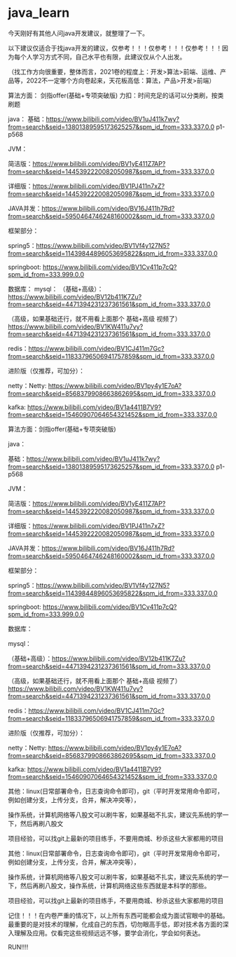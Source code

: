 # java_learn

今天刚好有其他人问java开发建议，就整理了一下。

以下建议仅适合于找java开发的建议，仅参考！！！仅参考！！！仅参考！！！因为每个人学习方式不同，自己水平也有限，此建议仅从个人出发。

（找工作方向很重要，整体而言，2021卷的程度上：开发>算法>前端、运维、产品等，2022不一定哪个方向卷起来，天花板高低：算法，产品>开发>前端）

算法方面：
剑指offer(基础+专项突破版)
力扣：时间充足的话可以分类刷，按类刷题

java：
基础：https://www.bilibili.com/video/BV1uJ411k7wy?from=search&seid=13801389595173625257&spm_id_from=333.337.0.0   p1-p568

JVM：

简洁版：https://www.bilibili.com/video/BV1yE411Z7AP?from=search&seid=1445392220082050987&spm_id_from=333.337.0.0

详细版：https://www.bilibili.com/video/BV1PJ411n7xZ?from=search&seid=1445392220082050987&spm_id_from=333.337.0.0

JAVA并发：https://www.bilibili.com/video/BV16J411h7Rd?from=search&seid=5950464746248160002&spm_id_from=333.337.0.0

框架部分：

spring5：https://www.bilibili.com/video/BV1Vf4y127N5?from=search&seid=11439844896053695822&spm_id_from=333.337.0.0

springboot: https://www.bilibili.com/video/BV1Cv411p7cQ?spm_id_from=333.999.0.0

数据库：
mysql：
（基础+高级）：https://www.bilibili.com/video/BV12b411K7Zu?from=search&seid=4471394231237361561&spm_id_from=333.337.0.0

（高级，如果基础还行，就不用看上面那个 基础+高级 视频了）https://www.bilibili.com/video/BV1KW411u7vy?from=search&seid=4471394231237361561&spm_id_from=333.337.0.0

redis：https://www.bilibili.com/video/BV1CJ411m7Gc?from=search&seid=11833796506941757859&spm_id_from=333.337.0.0
 
进阶版（仅推荐，可加分）：

netty：Netty: https://www.bilibili.com/video/BV1py4y1E7oA?from=search&seid=8568379908663862695&spm_id_from=333.337.0.0

kafka: https://www.bilibili.com/video/BV1a4411B7V9?from=search&seid=15460907064654321452&spm_id_from=333.337.0.0

算法方面：剑指offer(基础+专项突破版)

java：

基础：https://www.bilibili.com/video/BV1uJ411k7wy?from=search&seid=13801389595173625257&spm_id_from=333.337.0.0   p1-p568

JVM：

简洁版：https://www.bilibili.com/video/BV1yE411Z7AP?from=search&seid=1445392220082050987&spm_id_from=333.337.0.0

详细版：https://www.bilibili.com/video/BV1PJ411n7xZ?from=search&seid=1445392220082050987&spm_id_from=333.337.0.0

JAVA并发：https://www.bilibili.com/video/BV16J411h7Rd?from=search&seid=5950464746248160002&spm_id_from=333.337.0.0

框架部分：

spring5：https://www.bilibili.com/video/BV1Vf4y127N5?from=search&seid=11439844896053695822&spm_id_from=333.337.0.0

springboot: https://www.bilibili.com/video/BV1Cv411p7cQ?spm_id_from=333.999.0.0

数据库：

mysql：

（基础+高级）：https://www.bilibili.com/video/BV12b411K7Zu?from=search&seid=4471394231237361561&spm_id_from=333.337.0.0

（高级，如果基础还行，就不用看上面那个 基础+高级 视频了）https://www.bilibili.com/video/BV1KW411u7vy?from=search&seid=4471394231237361561&spm_id_from=333.337.0.0

redis：https://www.bilibili.com/video/BV1CJ411m7Gc?from=search&seid=11833796506941757859&spm_id_from=333.337.0.0
 
进阶版（仅推荐，可加分）：

netty：Netty: https://www.bilibili.com/video/BV1py4y1E7oA?from=search&seid=8568379908663862695&spm_id_from=333.337.0.0

kafka: https://www.bilibili.com/video/BV1a4411B7V9?from=search&seid=15460907064654321452&spm_id_from=333.337.0.0


其他：linux(日常部署命令，日志查询命令即可)，git（平时开发常用命令即可，例如创建分支，上传分支，合并，解决冲突等），

操作系统，计算机网络等八股文可以刷牛客，如果基础不扎实，建议先系统的学一下，然后再刷八股文

项目经验，可以找git上最新的项目练手，不要用商城、秒杀这些大家都用的项目

其他：linux(日常部署命令，日志查询命令即可)，git（平时开发常用命令即可，例如创建分支，上传分支，合并，解决冲突等），

操作系统，计算机网络等八股文可以刷牛客，如果基础不扎实，建议先系统的学一下，然后再刷八股文，操作系统，计算机网络这些东西就是本科学的那些。

项目经验，可以找git上最新的项目练手，不要用商城、秒杀这些大家都用的项目

记住！！！在内卷严重的情况下，以上所有东西可能都会成为面试官眼中的基础。最重要的是对技术的理解，化成自己的东西，切勿眼高手低，即对技术各方面的深入理解及应用。仅看完这些视频远远不够，要学会消化，学会如何表达。


RUN!!!!
